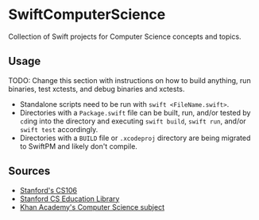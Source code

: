 # SwiftComputerScience

Collection of Swift projects for Computer Science concepts and topics.

## Usage

TODO: Change this section with instructions on how to build anything, run binaries, test xctests, and debug binaries and xctests.

* Standalone scripts need to be run with `swift <FileName.swift>`.
* Directories with a `Package.swift` file can be built, run, and/or tested by `cd`ing into the directory and executing `swift build`, `swift run`, and/or `swift test` accordingly.
* Directories with a `BUILD` file or `.xcodeproj` directory are being migrated to SwiftPM and likely don't compile.

## Sources

* [Stanford's CS106](https://www.youtube.com/playlist?list=PLFE6E58F856038C69)
* [Stanford CS Education Library](http://cslibrary.stanford.edu/)
* [Khan Academy's Computer Science subject](https://www.khanacademy.org/)
